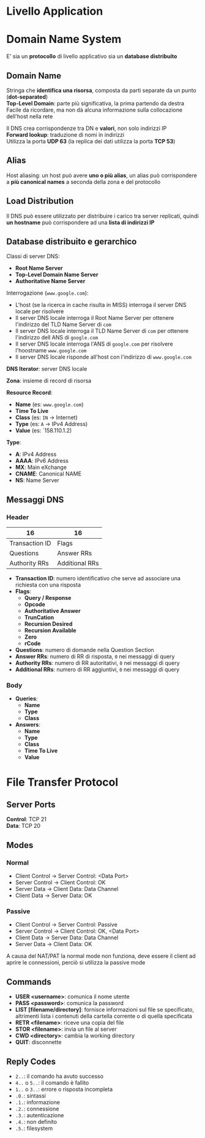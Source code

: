 # Livello Application

# Domain Name System

E' sia un **protocollo** di livello applicativo sia un **database distribuito**

## Domain Name

Stringa che **identifica una risorsa**, composta da parti separate da un punto (**dot-separated**)  
**Top-Level Domain**: parte più significativa, la prima partendo da destra  
Facile da ricordare, ma non dà alcuna informazione sulla collocazione dell'host nella rete

Il DNS crea corrispondenze tra DN e **valori**, non solo indirizzi IP  
**Forward lookup**: traduzione di nomi in indirizzi  
Utilizza la porta **UDP 63** (la replica dei dati utilizza la porta **TCP 53**)

## Alias

Host aliasing: un host può avere **uno o più alias**, un alias può corrispondere a **più canonical names** a seconda della zona e del protocollo

## Load Distribution

Il DNS può essere utilizzato per distribuire i carico tra server replicati, quindi **un hostname** può corrispondere ad una **lista di indirizzi IP**

## Database distribuito e gerarchico

Classi di server DNS:
- **Root Name Server**
- **Top-Level Domain Name Server**
- **Authoritative Name Server**

Interrogazione (`www.google.com`):
- L'host (se la ricerca in cache risulta in MISS) interroga il server DNS locale per risolvere
- Il server DNS locale interroga il Root Name Server per ottenere l'indirizzo del TLD Name Server di `com`
- Il server DNS locale interroga il TLD Name Server di `com` per ottenere l'indirizzo dell ANS di `google.com`
- Il server DNS locale interroga l'ANS di `google.com` per risolvere l'hoostname `www.google.com`
- Il server DNS locale risponde all'host con l'indirizzo di `www.google.com`

**DNS Iterator**: server DNS locale

**Zona**: insieme di record di risorsa

**Resource Record**:
- **Name** (es: `www.google.com`)
- **Time To Live**
- **Class** (es: `IN` -> Internet)
- **Type** (es: `A` -> IPv4 Address)
- **Value** (es: `158.110.1.2)

**Type**:
- **A**: IPv4 Address
- **AAAA**: IPv6 Address
- **MX**: Main eXchange
- **CNAME**: Canonical NAME
- **NS**: Name Server

## Messaggi DNS

### Header

| 16             | 16             |
|----------------|----------------|
| Transaction ID | Flags          |
| Questions      | Answer RRs     |
| Authority RRs  | Additional RRs |

- **Transaction ID**: numero identificativo che serve ad associare una richiesta con una risposta
- **Flags**:
  - **Query / Response**
  - **Opcode**
  - **Authoritative Answer**
  - **TrunCation**
  - **Recursion Desired**
  - **Recursion Available**
  - **Zero**
  - **rCode**
- **Questions**: numero di domande nella Question Section
- **Answer RRs**: numero di RR di risposta, `0` nei messaggi di query
- **Authority RRs**: numero di RR autoritativi, `0` nei messaggi di query
- **Additional RRs**: numero di RR aggiuntivi, `0` nei messaggi di query

### Body

- **Queries**:
  - **Name**
  - **Type**
  - **Class**
- **Answers**:
  - **Name**
  - **Type**
  - **Class**
  - **Time To Live**
  - **Value**

# File Transfer Protocol

## Server Ports

**Control**: TCP 21  
**Data**: TCP 20

## Modes

### Normal

- Client Control -> Server Control: \<Data Port\>
- Server Control -> Client Control: OK
- Server Data -> Client Data: Data Channel
- Client Data -> Server Data: OK

### Passive

- Client Control -> Server Control: Passive
- Server Control -> Client Control: OK, \<Data Port\>
- Client Data -> Server Data: Data Channel
- Server Data -> Client Data: OK

A causa del NAT/PAT la normal mode non funziona, deve essere il client ad aprire le connessioni, perciò si utilizza la passive mode

## Commands

- **USER \<username\>**: comunica il nome utente
- **PASS \<password>**: comunica la password
- **LIST [filename/directory]**: fornisce informazioni sul file se specificato, altrimenti lista i contenuti della cartella corrente o di quella specificata
- **RETR \<filename\>**: riceve una copia del file
- **STOR \<filename\>**: invia un file al server
- **CWD \<directory\>**: cambia la working directory
- **QUIT**: disconnette

## Reply Codes

- `2..`: il comando ha avuto successo
- `4..` o `5..`: il comando è fallito
- `1..` o `3..`: errore o risposta incompleta
- `.0.`: sintassi
- `.1.`: informazione
- `.2.`: connessione
- `.3.`: autenticazione
- `.4.`: non definito
- `.5.`: filesystem